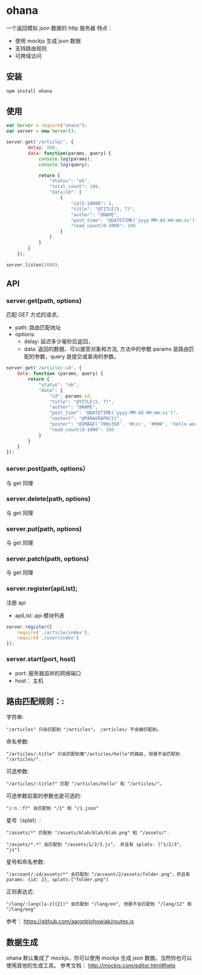 ohana
=====
一个返回模拟 json 数据的 http 服务器
特点：


 - 使用 mockjs 生成 json 数据
 - 支持路由规则
 - 可跨域访问

## 安装

```bash
npm install ohana
```

## 使用

```javascript
var Server = require("ohana");
var server = new Server();

server.get('/article/', {
		delay: 200,
		data: function(params, query) {
			console.log(params);
			console.log(query);

			return {
				"status": "ok",
				"total_count": 100,
				"data|10": [
					{
						"id|1-10000": 1,
						"title": "@TITLE(5, 7)",
						"author": "@NAME",
						"post_time": "@DATETIME('yyyy-MM-dd HH:mm:ss')",
						"read_count|0-1000": 100
					}
				]
			}
		}
	});

server.listen(3000);

```
## API

### server.get(path, options)
匹配 GET 方式的请求。

 - path: 路由匹配地址
 - options: 
	 - delay: 延迟多少毫秒后返回，
	 - data: 返回的数据，可以接受对象和方法, 方法中的参数 params 是路由匹配的参数，query 是提交或查询的参数。
	 
```javascript
server.get('/article/:id', {
	data: function (params, query) {
		return {
			"status": "ok",
			"data": {
				"id": params.id,
				"title": "@TITLE(5, 7)",
				"author": "@NAME",
				"post_time": "@DATETIME('yyyy-MM-dd HH:mm:ss')",
				"content": "@PARAGRAPH(2)",
				"poster": "@IMAGE('700x350', '#ccc', '#000', 'hello world')",
				"read_count|0-1000": 100
			}
		}
	}
});
```

### server.post(path, options）
与 get 同理
### server.delete(path, options)
与 get 同理
### server.put(path, options)
 与 get 同理
### server.patch(path, options)
与 get 同理

### server.register(apiList);
注册 api

- apiList:  api 模块列表

```javascript
server.register([
	require('./article/index'),
	require('./user/index')
]);
```

### server.start(port, host)
 - port:  服务器监听的网络端口
 - host： 主机

## 路由匹配规则：:
字符串:

    "/articles" 只会匹配到 "/articles"。 /articles/ 不会被匹配到。

命名参数:

    "/articles/:title" 只会匹配到像"/articles/hello"的路由, 但是不会匹配到 "/articles/".

可选参数:

    "/articles/:title?" 匹配 "/articles/hello" 和 "/articles/"。

可选参数前面的参数也是可选的:

    "/:n.:f?" 会匹配到 "/1" 和 "/1.json"

星号（splat）:

    "/assets/*" 匹配到 "/assets/blah/blah/blah.png" 和 "/assets/".

    "/assets/*.*" 会匹配到 "/assets/1/2/3.js"， 并且有 splats: ["1/2/3", "js"]

星号和命名参数:

    "/account/:id/assets/*" 会匹配到 "/account/2/assets/folder.png"，并且有 params: {id: 2}, splats:["folder.png"]


正则表达式:

    "/lang/:lang([a-z]{2})" 会匹配到 "/lang/en", 但是不会匹配到 "/lang/12" 和 "/lang/eng"

参考： https://github.com/aaronblohowiak/routes.js

## 数据生成
ohana 默认集成了 mockjs，你可以使用 mockjs 生成 json 数据。当然你也可以使用其他的生成工具。
参考文档： http://mockjs.com/editor.html#help
